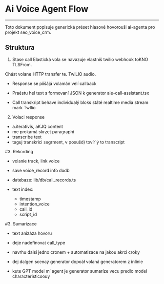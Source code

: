 # Ai Voice Agent Flow
---

Toto dokument popisuje generická préset hlasové hovorouši ai-agenta pro projekt seo_voice_crm.

## Struktura

1. Stase call
Elastická vola se navazuje vlastniš twilio webhook toKNO TLSFrom.

Chást volane HTTP transfer te. TwiLIO audio.

- Response se píišájá volamán velí callback
- Praéstu hel text s formovaní JSON k generator ale-call-assistant.tsx

- Call transkript behave individualý bloks státé realtime media stream mark TwIlio

2. Volaci response
- a.iterativís, aKJQ content
- me prokamá skrzet paragraphi
- transcribe text
- taguj transkrici segrment, v posušd) tovír`ý to transcript

#3. Rekording
- volanie track, link voice
- save voice_record info dodb

- datebaze: lib/db/call_records.ts
- text index:
  - timestamp
  - intention_voice
  - call_id
  - script_id

#3. Sumarizace
- text anizáza hovoru
- deje nadefinovat call_type
- navrhu dalsí jedno cronem + automatizace na jakou akrci croky

- dej dalgen scenaý generator dopoáł volaná generatorem z inlinie
- kute GPT model m’ agent je generator sumaríze vecu predlo model characteristicoouy

